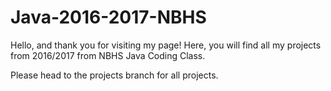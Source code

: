 # Java-2016-2017-NBHS
Hello, and thank you for visiting my page!
Here, you will find all my projects from 2016/2017 from NBHS Java Coding Class.

Please head to the projects branch for all projects.
